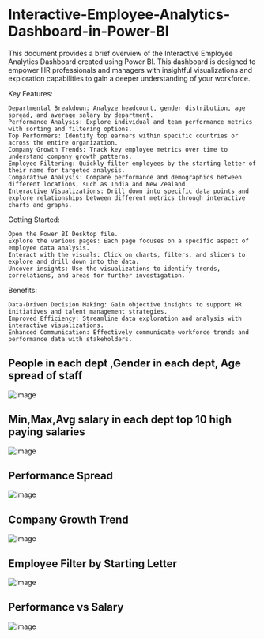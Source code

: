 # Interactive-Employee-Analytics-Dashboard-in-Power-BI

This document provides a brief overview of the Interactive Employee Analytics Dashboard created using Power BI. This dashboard is designed to empower HR professionals and managers with insightful visualizations and exploration capabilities to gain a deeper understanding of your workforce.

Key Features:

    Departmental Breakdown: Analyze headcount, gender distribution, age spread, and average salary by department.
    Performance Analysis: Explore individual and team performance metrics with sorting and filtering options.
    Top Performers: Identify top earners within specific countries or across the entire organization.
    Company Growth Trends: Track key employee metrics over time to understand company growth patterns.
    Employee Filtering: Quickly filter employees by the starting letter of their name for targeted analysis.
    Comparative Analysis: Compare performance and demographics between different locations, such as India and New Zealand.
    Interactive Visualizations: Drill down into specific data points and explore relationships between different metrics through interactive charts and graphs.

Getting Started:

    Open the Power BI Desktop file.
    Explore the various pages: Each page focuses on a specific aspect of employee data analysis.
    Interact with the visuals: Click on charts, filters, and slicers to explore and drill down into the data.
    Uncover insights: Use the visualizations to identify trends, correlations, and areas for further investigation.

Benefits:

    Data-Driven Decision Making: Gain objective insights to support HR initiatives and talent management strategies.
    Improved Efficiency: Streamline data exploration and analysis with interactive visualizations.
    Enhanced Communication: Effectively communicate workforce trends and performance data with stakeholders. 
##  People in each dept ,Gender in each dept, Age spread of staff
   
![image](https://github.com/user-attachments/assets/b3bb5a06-2df3-4c5e-bea3-2b73106abee2)
    
##  Min,Max,Avg salary in each dept top 10 high paying salaries
![image](https://github.com/user-attachments/assets/47998d93-3f05-482f-8b22-198397ed7f82)

##  Performance Spread
![image](https://github.com/user-attachments/assets/06a6f9e5-fdfd-4385-9f0f-10610f3561d6)

##  Company Growth Trend
![image](https://github.com/user-attachments/assets/15fa4b77-3105-4b22-9be4-8bf7ac21394c)

##  Employee Filter by Starting Letter
![image](https://github.com/user-attachments/assets/aee33387-c90b-4bfe-9ad2-a4434a8788bc)

## Performance vs Salary
![image](https://github.com/user-attachments/assets/d434592d-bf41-4042-85e9-f8d8ccf27644)






